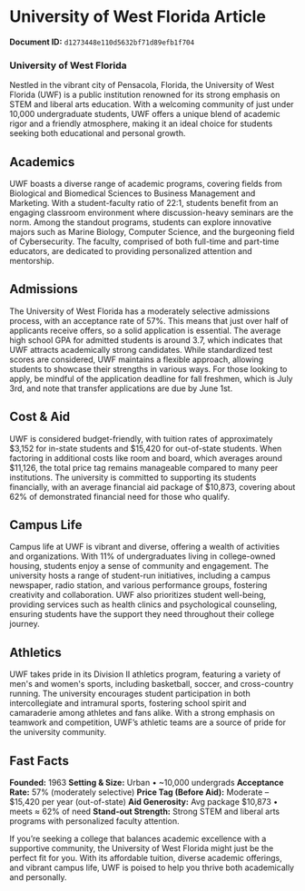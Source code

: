 # University of West Florida Article

**Document ID:** `d1273448e110d5632bf71d89efb1f704`

### University of West Florida

Nestled in the vibrant city of Pensacola, Florida, the University of West Florida (UWF) is a public institution renowned for its strong emphasis on STEM and liberal arts education. With a welcoming community of just under 10,000 undergraduate students, UWF offers a unique blend of academic rigor and a friendly atmosphere, making it an ideal choice for students seeking both educational and personal growth.

## Academics

UWF boasts a diverse range of academic programs, covering fields from Biological and Biomedical Sciences to Business Management and Marketing. With a student-faculty ratio of 22:1, students benefit from an engaging classroom environment where discussion-heavy seminars are the norm. Among the standout programs, students can explore innovative majors such as Marine Biology, Computer Science, and the burgeoning field of Cybersecurity. The faculty, comprised of both full-time and part-time educators, are dedicated to providing personalized attention and mentorship.

## Admissions

The University of West Florida has a moderately selective admissions process, with an acceptance rate of 57%. This means that just over half of applicants receive offers, so a solid application is essential. The average high school GPA for admitted students is around 3.7, which indicates that UWF attracts academically strong candidates. While standardized test scores are considered, UWF maintains a flexible approach, allowing students to showcase their strengths in various ways. For those looking to apply, be mindful of the application deadline for fall freshmen, which is July 3rd, and note that transfer applications are due by June 1st.

## Cost & Aid

UWF is considered budget-friendly, with tuition rates of approximately $3,152 for in-state students and $15,420 for out-of-state students. When factoring in additional costs like room and board, which averages around $11,126, the total price tag remains manageable compared to many peer institutions. The university is committed to supporting its students financially, with an average financial aid package of $10,873, covering about 62% of demonstrated financial need for those who qualify.

## Campus Life

Campus life at UWF is vibrant and diverse, offering a wealth of activities and organizations. With 11% of undergraduates living in college-owned housing, students enjoy a sense of community and engagement. The university hosts a range of student-run initiatives, including a campus newspaper, radio station, and various performance groups, fostering creativity and collaboration. UWF also prioritizes student well-being, providing services such as health clinics and psychological counseling, ensuring students have the support they need throughout their college journey.

## Athletics

UWF takes pride in its Division II athletics program, featuring a variety of men's and women's sports, including basketball, soccer, and cross-country running. The university encourages student participation in both intercollegiate and intramural sports, fostering school spirit and camaraderie among athletes and fans alike. With a strong emphasis on teamwork and competition, UWF’s athletic teams are a source of pride for the university community.

## Fast Facts
**Founded:** 1963
**Setting & Size:** Urban • ~10,000 undergrads
**Acceptance Rate:** 57% (moderately selective)
**Price Tag (Before Aid):** Moderate – $15,420 per year (out-of-state)
**Aid Generosity:** Avg package $10,873 • meets ≈ 62% of need
**Stand-out Strength:** Strong STEM and liberal arts programs with personalized faculty attention.

If you’re seeking a college that balances academic excellence with a supportive community, the University of West Florida might just be the perfect fit for you. With its affordable tuition, diverse academic offerings, and vibrant campus life, UWF is poised to help you thrive both academically and personally.
